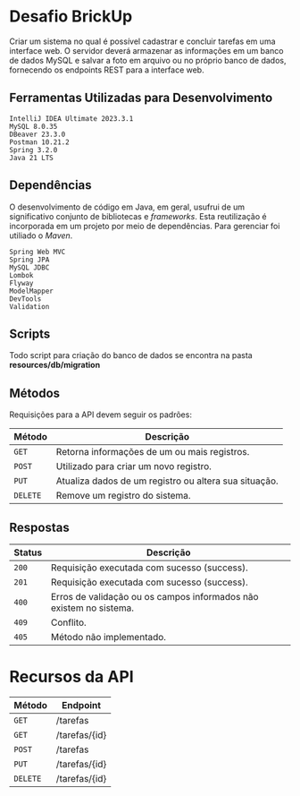 # **Desafio BrickUp**

Criar um sistema no qual é possível cadastrar e concluir tarefas em uma interface web. O servidor deverá
armazenar as informações em um banco de dados MySQL e salvar a foto em arquivo ou no próprio banco de
dados, fornecendo os endpoints REST para a interface web.

## **Ferramentas Utilizadas para Desenvolvimento**

```
IntelliJ IDEA Ultimate 2023.3.1
MySQL 8.0.35
DBeaver 23.3.0
Postman 10.21.2
Spring 3.2.0  
Java 21 LTS
```

## **Dependências**

O desenvolvimento de código em Java, em geral, usufrui de um significativo conjunto de bibliotecas e _frameworks_. Esta
reutilização é incorporada em um projeto por meio de dependências. Para gerenciar foi utiliado o _Maven_.

```
Spring Web MVC
Spring JPA
MySQL JDBC
Lombok
Flyway
ModelMapper
DevTools
Validation
```

## **Scripts**

Todo script para criação do banco de dados se encontra na pasta **resources/db/migration**

## **Métodos**

Requisições para a API devem seguir os padrões:

| Método | Descrição |
|---|---|
| `GET` | Retorna informações de um ou mais registros. |
| `POST` | Utilizado para criar um novo registro. |
| `PUT` | Atualiza dados de um registro ou altera sua situação. |
| `DELETE` | Remove um registro do sistema. |

## **Respostas**

| Status | Descrição                                                          |
|--------|--------------------------------------------------------------------|
| `200`  | Requisição executada com sucesso (success).                        |
| `201`  | Requisição executada com sucesso (success).                        |
| `400`  | Erros de validação ou os campos informados não existem no sistema. |
| `409`  | Conflito.                                                          |
| `405`  | Método não implementado.                                           |

# **Recursos da API**

| Método     | Endpoint      |
|------------|---------------|
| `GET`      | /tarefas      |
| `GET`      | /tarefas/{id} |
| `POST`     | /tarefas      |
| `PUT`      | /tarefas/{id} |
| `DELETE`   | /tarefas/{id} |